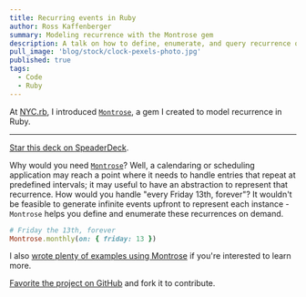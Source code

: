 ```yaml
---
title: Recurring events in Ruby
author: Ross Kaffenberger
summary: Modeling recurrence with the Montrose gem
description: A talk on how to define, enumerate, and query recurrence objects in Ruby using the Montrose gem
pull_image: 'blog/stock/clock-pexels-photo.jpg'
published: true
tags:
  - Code
  - Ruby
---
```


At [NYC.rb][2], I introduced [`Montrose`][1], a gem I created to model recurrence in Ruby.

<script async class="speakerdeck-embed" data-id="c3a8f9bf434749e690004a121eaf3ee5" data-ratio="1.77777777777778" src="//speakerdeck.com/assets/embed.js"></script>

<hr />

[Star this deck on SpeaderDeck][4].

Why would you need [`Montrose`][1]? Well, a calendaring or scheduling application may reach a point where it needs to handle entries that repeat at predefined intervals; it may useful to have an abstraction to represent that recurrence.  How would you handle "every Friday 13th, forever"? It wouldn't be feasible to generate infinite events upfront to represent each instance - `Montrose` helps
you define and enumerate these recurrences on demand.

```ruby
# Friday the 13th, forever
Montrose.monthly(on: { friday: 13 })
```

I also [wrote plenty of examples using Montrose][3] if you're interested to learn more.

[Favorite the project on GitHub][1] and fork it to contribute.

[1]: https://github.com/rossta/montrose "github"
[2]: http://www.meetup.com/NYC-rb/events/223864952/ "NYC.rb"
[3]: https://rossta.net/blog/recurring-events-in-ruby.html "rossta.net"
[4]: https://speakerdeck.com/rossta/recurring-events-with-montrose "speaderdeck"
